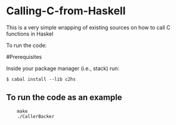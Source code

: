 # Calling-C-from-Haskell
This is a very simple wrapping of existing sources on how to call C functions in Haskel

To run the code:

#Prerequisites

Inside your package manager (i.e., stack) run:

```
$ cabal install --lib c2hs
```

## To run the code as an example
``` git clone https://github.com/thomaslt1992/Calling-C-from-Haskell.git
    make 
    ./CallerBacker
```
